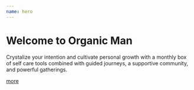 ```yaml
---
name: hero
---
```


# Welcome to Organic Man

Crystalize your intention and cultivate personal growth with a monthly box of self care tools combined with guided journeys, a supportive community, and powerful gatherings.

[more](./about)

